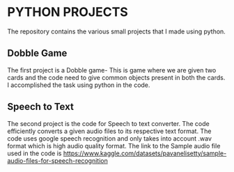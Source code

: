 # PYTHON PROJECTS
The repository contains the various small projects that I made using python.
## Dobble Game
The first project is a Dobble game- This is game where we are given two cards and the code need to give common objects present in both the cards. I accomplished the task using python in the code.
## Speech to Text
The second project is the code for Speech to text converter. The code efficiently converts a given audio files to its respective text format. The code uses google speech recognition and only takes into
account .wav format which is high audio quality format. The link to the Sample audio file used in the code is https://www.kaggle.com/datasets/pavanelisetty/sample-audio-files-for-speech-recognition
